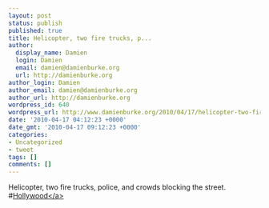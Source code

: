 ```yaml
---
layout: post
status: publish
published: true
title: Helicopter, two fire trucks, p...
author:
  display_name: Damien
  login: Damien
  email: damien@damienburke.org
  url: http://damienburke.org
author_login: Damien
author_email: damien@damienburke.org
author_url: http://damienburke.org
wordpress_id: 640
wordpress_url: http://www.damienburke.org/2010/04/17/helicopter-two-fire-trucks-p/
date: '2010-04-17 04:12:23 +0000'
date_gmt: '2010-04-17 09:12:23 +0000'
categories:
- Uncategorized
- tweet
tags: []
comments: []
---
```

<p>Helicopter, two fire trucks, police, and crowds blocking the street. #<a href="http:&#47;&#47;search.twitter.com&#47;search?q=%23Hollywood" class="aktt_hashtag">Hollywood<&#47;a></p>
